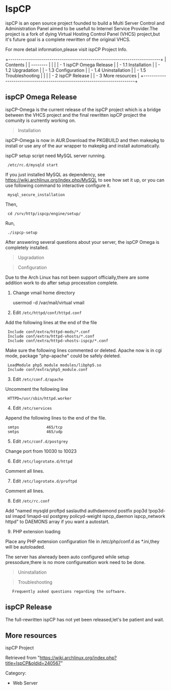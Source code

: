 IspCP
=====

ispCP is an open source project founded to build a Multi Server Control
and Administration Panel aimed to be usefull to Internel Service
Provider.The project is a fork of dying Virtual Hosting Control Panel
(VHCS) project,but it's future goal is a complete rewritten of the
original VHCS.

For more detail information,please visit ispCP Project Info.

+--------------------------------------------------------------------------+
| Contents                                                                 |
| --------                                                                 |
|                                                                          |
| -   1 ispCP Omega Release                                                |
|     -   1.1 Installation                                                 |
|     -   1.2 Upgradation                                                  |
|     -   1.3 Configuration                                                |
|     -   1.4 Uninstallation                                               |
|     -   1.5 Troubleshooting                                              |
|                                                                          |
| -   2 ispCP Release                                                      |
| -   3 More resources                                                     |
+--------------------------------------------------------------------------+

ispCP Omega Release
-------------------

ispCP-Omega is the current release of the ispCP project which is a
bridge between the VHCS project and the final rewritten ispCP project
the comunity is currently working on.

> Installation

ispCP-Omega is now in AUR.Download the PKGBUILD and then makepkg to
install or use any of the aur wrapper to makepkg and install
automatically.

ispCP setup script need MySQL server running.

     /etc/rc.d/mysqld start

If you just installed MySQL as dependency, see
https://wiki.archlinux.org/index.php/MySQL to see how set it up, or you
can use following command to interactive configure it.

     mysql_secure_installation

Then,

     cd /srv/http/ispcp/engine/setup/

Run,

     ./ispcp-setup

After answering several questions about your server, the ispCP Omega is
completely installed.

> Upgradation

> Configuration

Due to the Arch Linux has not been support officially,there are some
addition work to do after setup processtion complete.

1. Change vmail home directory

     usermod -d /var/mail/virtual vmail

2. Edit `/etc/httpd/conf/httpd.conf`

Add the following lines at the end of the file

     Include conf/extra/httpd-mods/*.conf
     Include conf/extra/httpd-vhosts/*.conf
     Include conf/extra/httpd-vhosts-ispcp/*.conf

Make sure the following lines commented or deleted. Apache now is in cgi
mode, package "php-apache" could be safely deleted.

     LoadModule php5_module modules/libphp5.so
     Include conf/extra/php5_module.conf

3. Edit `/etc/conf.d/apache`

Uncomment the following line

     HTTPD=/usr/sbin/httpd.worker

4. Edit `/etc/services`

Append the following lines to the end of the file.

     smtps            465/tcp 
     smtps            465/udp

5. Edit `/etc/conf.d/postgrey`

Change port from 10030 to 10023

6. Edit `/etc/logrotate.d/httpd`

Comment all lines.

7. Edit `/etc/logrotate.d/proftpd`

Comment all lines.

8. Edit `/etc/rc.conf`

Add "named mysqld proftpd saslauthd authdaemond postfix pop3d !pop3d-ssl
imapd !imapd-ssl postgrey policyd-weight ispcp_daemon ispcp_network
httpd" to DAEMONS array if you want a autostart.

9. PHP extension loading

Place any PHP extension configuration file in /etc/php/conf.d as
*.ini,they will be autoloaded.

The server has alwready been auto configured while setup
pressodure,there is no more configureation work need to be done.

> Uninstallation

> Troubleshooting

       Frequently asked questions regarding the software.

ispCP Release
-------------

The full-rewritten ispCP has not yet been released,let's be patient and
wait.

More resources
--------------

ispCP Project

Retrieved from
"https://wiki.archlinux.org/index.php?title=IspCP&oldid=240567"

Category:

-   Web Server
